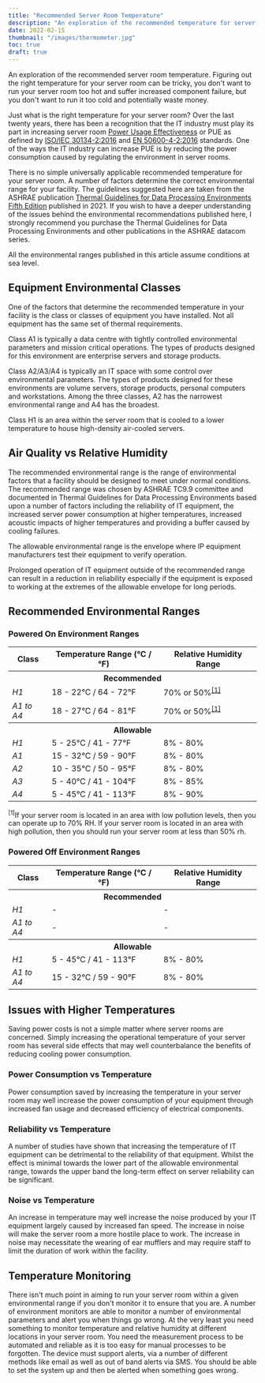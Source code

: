 ```yaml
---
title: "Recommended Server Room Temperature"
description: "An exploration of the recommended temperature for server rooms. Figuring out the right temperature for your server room can be complicated, you don't want to run your server room too hot and suffer increased server failure, but you don't want to run it too cold and potentially over cool your servers."
date: 2022-02-15
thumbnail: "/images/thermometer.jpg"
toc: true
draft: true
---
```


An exploration of the recommended server room temperature. Figuring out the right temperature for your server room can be tricky, you don't want to run your server room too hot and suffer increased component failure, but you don't want to run it too cold and potentially waste money.

<!--more-->

Just what is the right temperature for your server room? Over the last twenty years, there has been a recognition that the IT industry must play its part in increasing server room [Power Usage Effectiveness](https://en.wikipedia.org/wiki/Power_usage_effectiveness) or PUE as defined by [ISO/IEC 30134-2:2016](https://www.iso.org/standard/63451.html) and [EN 50600-4-2:2016](https://www.en-standard.eu/csn-en-50600-4-2-information-technology-data-centre-facilities-and-infrastructures-part-4-2-power-usage-effectiveness/) standards. One of the ways the IT industry can increase PUE is by reducing the power consumption caused by regulating the environment in server rooms.

There is no simple universally applicable recommended temperature for your server room. A number of factors determine the correct environmental range for your facility. The guidelines suggested here are taken from the ASHRAE publication [Thermal Guidelines for Data Processing Environments Fifth Edition](https://www.ashrae.org/technical-resources/bookstore/datacom-series#thermalguidelines) published in 2021. If you wish to have a deeper understanding of the issues behind the environmental recommendations published here, I strongly recommend you purchase the Thermal Guidelines for Data Processing Environments and other publications in the ASHRAE datacom series.

All the environmental ranges published in this article assume conditions at sea level.

## Equipment Environmental Classes

One of the factors that determine the recommended temperature in your facility is the class or classes of equipment you have installed. Not all equipment has the same set of thermal requirements.

Class A1 is typically a data centre with tightly controlled environmental parameters and mission critical operations. The types of products designed for this environment are enterprise servers and storage products.

Class A2/A3/A4 is typically an IT space with some control over environmental parameters. The types of products designed for these environments are volume servers, storage products, personal computers and workstations. Among the three classes, A2 has the narrowest environmental range and A4 has the broadest.

Class H1 is an area within the server room that is cooled to a lower temperature to house high-density air-cooled servers.

## Air Quality vs Relative Humidity

The recommended environmental range is the range of environmental factors that a facility should be designed to meet under normal conditions. The recommended range was chosen by ASHRAE TC9.9 committee and documented in Thermal Guidelines for Data Processing Environments based upon a number of factors including the reliability of IT equipment, the increased server power consumption at higher temperatures, increased acoustic impacts of higher temperatures and providing a buffer caused by cooling failures.

The allowable environmental range is the envelope where IP equipment manufacturers test their equipment to verify operation.

Prolonged operation of IT equipment outside of the recommended range can result in a reduction in reliability especially if the equipment is exposed to working at the extremes of the allowable envelope for long periods.

## Recommended Environmental Ranges

### Powered On Environment Ranges

<table class="product-gotomydevicesdotcom-comparison">
<thead>
<tr>
<th scope="col">Class</th>
<th scope="col">Temperature Range (&deg;C / &deg;F)</th>
<th scope="col">Relative Humidity Range</th>
</tr>
</thead>
<tbody>
<tr class="section-header">
<th colspan="3"><strong>Recommended</strong></th>
</tr>
<tr class="stripe">
<td data-th="Class" class="product-label"><em>H1</em></td>
<td data-th="Temperature Range">18 - 22&deg;C / 64 - 72&deg;F</td>
<td data-th="Relative Humidity Range">70% or 50%<sup><a href="#rh-polution-explanation">[1]</a></sup></td>
</tr>
<tr>
<td data-th="Class" class="product-label"><em>A1 to A4</em></t>
<td data-th="Temperature Range">18 - 27&deg;C / 64 - 81&deg;F</td>
<td data-th="Relative Humidity Range">70% or 50%<sup><a href="#rh-polution-explanation">[1]</a></sup></td>
</tr>
<tr class="section-header">
<th colspan="3"><strong>Allowable</strong></th>
</tr>
<tr class="stripe">
<td data-th="Class" class="product-label"><em>H1</em></td>
<td data-th="Temperature Range">5 - 25&deg;C / 41 - 77&deg;F</td>
<td data-th="Relative Humidity Range">8% - 80%</td>
</tr>
<tr>
<td data-th="Class" class="product-label"><em>A1</em></td>
<td data-th="Temperature Range">15 - 32&deg;C / 59 - 90&deg;F</td>
<td data-th="Relative Humidity Range">8% - 80%</td>
</tr>
<tr class="stripe">
<td data-th="Class" class="product-label"><em>A2</em></td>
<td data-th="Temperature Range">10 - 35&deg;C / 50 - 95&deg;F</td>
<td data-th="Relative Humidity Range">8% - 80%</td>
</tr>
<tr>
<td data-th="Class" class="product-label"><em>A3</em></td>
<td data-th="Temperature Range">5 - 40&deg;C / 41 - 104&deg;F</td>
<td data-th="Relative Humidity Range">8% - 85%</td>
</tr>
<tr class="stripe">
<td data-th="Class" class="product-label"><em>A4</em></td>
<td data-th="Temperature Range">5 - 45&deg;C / 41 - 113&deg;F</td>
<td data-th="Relative Humidity Range">8% - 90%</td>
</tr>
</tbody>
</table>

<p id="rh-polution-explanation"><sup>[1]</sup>If your server room is located in an area with low pollution levels, then you can operate up to 70% RH. If your server room is located in an area with high pollution, then you should run your server room at less than 50% rh.</p>

### Powered Off Environment Ranges

<table class="product-gotomydevicesdotcom-comparison">
<thead>
<tr>
<th scope="col">Class</th>
<th scope="col">Temperature Range (&deg;C / &deg;F)</th>
<th scope="col">Relative Humidity Range</th>
</tr>
</thead>
<tbody>
<tr class="section-header">
<th colspan="3"><strong>Recommended</strong></th>
</tr>
<tr class="stripe">
<td data-th="Class" class="product-label"><em>H1</em></td>
<td data-th="Temperature Range">-</td>
<td data-th="Relative Humidity Range">-</td>
</tr>
<tr>
<td data-th="Class" class="product-label"><em>A1 to A4</em></t>
<td data-th="Temperature Range">-</td>
<td data-th="Relative Humidity Range">-</td>
</tr>
<tr class="section-header">
<th colspan="3"><strong>Allowable</strong></th>
</tr>
<tr class="stripe">
<td data-th="Class" class="product-label"><em>H1</em></td>
<td data-th="Temperature Range">5 - 45&deg;C / 41 - 113&deg;F</td>
<td data-th="Relative Humidity Range">8% - 80%</td>
</tr>
<tr>
<td data-th="Class" class="product-label"><em>A1 to A4</em></td>
<td data-th="Temperature Range">15 - 32&deg;C / 59 - 90&deg;F</td>
<td data-th="Relative Humidity Range">8% - 80%</td>
</tr>
</tbody>
</table>

## Issues with Higher Temperatures

Saving power costs is not a simple matter where server rooms are concerned. Simply increasing the operational temperature of your server room has several side effects that may well counterbalance the benefits of reducing cooling power consumption.

### Power Consumption vs Temperature

Power consumption saved by increasing the temperature in your server room may well increase the power consumption of your equipment through increased fan usage and decreased efficiency of electrical components.

### Reliability vs Temperature

A number of studies have shown that increasing the temperature of IT equipment can be detrimental to the reliability of that equipment. Whilst the effect is minimal towards the lower part of the allowable environmental range, towards the upper band the long-term effect on server reliability can be significant.

### Noise vs Temperature

An increase in temperature may well increase the noise produced by your IT equipment largely caused by increased fan speed. The increase in noise will make the server room a more hostile place to work. The increase in noise may necessitate the wearing of ear mufflers and may require staff to limit the duration of work within the facility.

## Temperature Monitoring

There isn't much point in aiming to run your server room within a given environmental range if you don't monitor it to ensure that you are. A number of environment monitors are able to monitor a number of environmental parameters and alert you when things go wrong. At the very least you need something to monitor temperature and relative humidity at different locations in your server room. You need the measurement process to be automated and reliable as it is too easy for manual processes to be forgotten. The device must support alerts, via a number of different methods like email as well as out of band alerts via SMS. You should be able to set the system up and then be alerted when something goes wrong.
